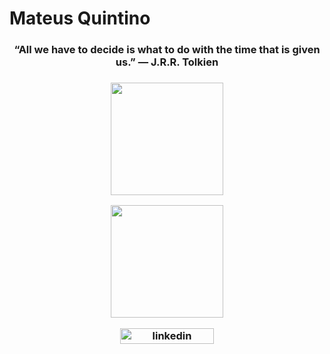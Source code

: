 # Mateus Quintino 


<h3 align="center">
“All we have to decide is what to do with the time that is given us.” 
    ― J.R.R. Tolkien 
  <h3>
  
  

<p align="center">
    
<img height="180em" src="https://github-readme-stats.vercel.app/api?username=Mateus-Kent&show_icons=true&theme=dracula&include_all_commits=true&count_private=true"/>
</p>

<p align="center">
  <img height="180em" src="https://github-readme-stats.vercel.app/api/top-langs/?username=Mateus-Kent&layout=compact&langs_count=16&theme=dracula"/>
</p>
    


<p align="center">
   <a href="https://www.linkedin.com/in/mateusqsantos/" target="blank"><img align="center" src="https://img.shields.io/badge/-Mateus%20Quintino-0e76a8?style=flat-square&logo=Linkedin&logoColor=white&link=https://www.linkedin.com/in/mateusqsantos" alt="linkedin" height="25" width="150" /></a>   
</p>
      
      
